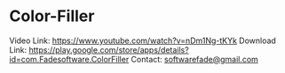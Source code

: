 # Color-Filler
Video Link: https://www.youtube.com/watch?v=nDm1Ng-tKYk
Download Link: https://play.google.com/store/apps/details?id=com.Fadesoftware.ColorFiller
Contact: softwarefade@gmail.com
